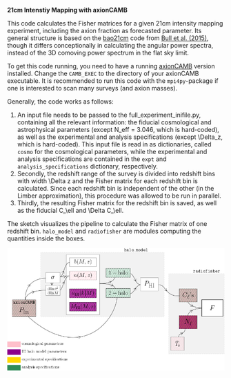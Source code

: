 ****21cm Intenstiy Mapping with axionCAMB****

This code calculates the Fisher matrices for a given 21cm intensity mapping experiment, including the axion fraction as forecasted parameter. Its general structure is based on the [bao21cm](https://gitlab.com/radio-fisher/bao21cm) code from [Bull et al. (2015)](https://arxiv.org/abs/1405.1452), though it differs conceptionally in calculating the angular power spectra, instead of the 3D comoving power spectrum in the flat sky limit.

To get this code running, you need to have a running [axionCAMB](https://github.com/dgrin1/axionCAMB) version installed. Change the `CAMB_EXEC` to the directory of your axionCAMB executable. 
It is recommended to run this code with the `mpi4py`-package if one is interested to scan many surveys (and axion masses).  

Generally, the code works as follows:  

  1. An input file needs to be passed to the full_experiment_inifile.py, containing all the relevant information: the fiducial cosmological and astrophysical parameters (except N_eff = 3.046, which is hard-coded), as well as the experimental and analysis specifications (except \Delta_z, which is hard-coded). 
This input file is read in as dictionaries, called `cosmo` for the cosmological parameters, while the experimental and analysis specifications are contained in the `expt` and `analysis_specifications` dictionary, respectively.  
  2. Secondly, the redshift range of the survey is divided into redshift bins with width \Delta z and the Fisher matrix for each redshift bin is calculated. Since each redshift bin is independent of the other (in the Limber approximation), this procedure was allowed to be run in parallel.
  3. Thirdly, the resulting Fisher matrix for the redshift bin is saved, as well as the fiducial C_\ell and \Delta C_\ell.  

The sketch visualizes the pipeline to calculate the Fisher matrix of one redshift bin. `halo_model` and `radiofisher` are modules computing the quantities inside the boxes.  

![codesketch](sketch/code_sketch.png)






 
